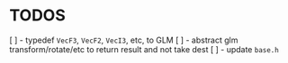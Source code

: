 # TODOS
[ ] - typedef `VecF3`, `VecF2`, `VecI3`, etc, to GLM
[ ] - abstract glm transform/rotate/etc to return result and not take dest
[ ] - update `base.h`

